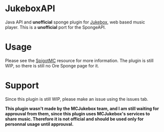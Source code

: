 # JukeboxAPI
Java API and __unofficial__ sponge plugin for [Jukebox](https://mcjukebox.net), web based music player.
This is a __unofficial__ port for the SpongeAPI.

# Usage
Please see the [SpigotMC](https://www.spigotmc.org/resources/mcjukebox.16024/) resource for more information.
The plugin is still WIP, so there is still no Ore Sponge page for it.

# Support
Since this plugin is still WIP, please make an issue using the issues tab.

__This plugin wasn't made by the MCJukebox team, and I am still waiting for approuval from them, since this plugin uses MCJukebox's services to share music. Therefore it is not official and should be used only for personnal usage until approuval.__
